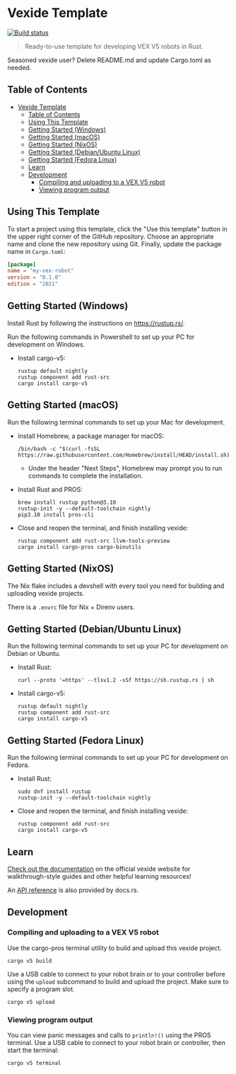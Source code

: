 # Vexide Template

[![Build status](https://github.com/vexide/vexide-template/actions/workflows/build.yml/badge.svg)](https://github.com/vexide/vexide-template/actions/workflows/build.yml)

> Ready-to-use template for developing VEX V5 robots in Rust.

Seasoned vexide user? Delete README.md and update Cargo.toml as needed.

## Table of Contents

- [Vexide Template](#vexide-template)
  - [Table of Contents](#table-of-contents)
  - [Using This Template](#using-this-template)
  - [Getting Started (Windows)](#getting-started-windows)
  - [Getting Started (macOS)](#getting-started-macos)
  - [Getting Started (NixOS)](#getting-started-nixos)
  - [Getting Started (Debian/Ubuntu Linux)](#getting-started-debianubuntu-linux)
  - [Getting Started (Fedora Linux)](#getting-started-fedora-linux)
  - [Learn](#learn)
  - [Development](#development)
    - [Compiling and uploading to a VEX V5 robot](#compiling-and-uploading-to-a-vex-v5-robot)
    - [Viewing program output](#viewing-program-output)

## Using This Template

To start a project using this template, click the "Use this template" button in the upper right corner of the GitHub repository. Choose an appropriate name and clone the new repository using Git. Finally, update the package name in `Cargo.toml`:

```toml
[package]
name = "my-vex-robot"
version = "0.1.0"
edition = "2021"
```

## Getting Started (Windows)

Install Rust by following the instructions on <https://rustup.rs/>.

Run the following commands in Powershell to set up your PC for development on Windows.


- Install cargo-v5:

  ```console
  rustup default nightly
  rustup component add rust-src
  cargo install cargo-v5
  ```

## Getting Started (macOS)

Run the following terminal commands to set up your Mac for development.

- Install Homebrew, a package manager for macOS:

  ```console
  /bin/bash -c "$(curl -fsSL https://raw.githubusercontent.com/Homebrew/install/HEAD/install.sh)"
  ```

  - Under the header "Next Steps", Homebrew may prompt you to run commands to complete the installation.

- Install Rust and PROS:

  ```console
  brew install rustup python@3.10
  rustup-init -y --default-toolchain nightly
  pip3.10 install pros-cli
  ```

- Close and reopen the terminal, and finish installing vexide:

  ```console
  rustup component add rust-src llvm-tools-preview
  cargo install cargo-pros cargo-binutils
  ```

## Getting Started (NixOS)

The Nix flake includes a devshell with every tool you need for building and uploading vexide projects.

There is a `.envrc` file for Nix + Direnv users.

## Getting Started (Debian/Ubuntu Linux)

Run the following terminal commands to set up your PC for development on Debian or Ubuntu.

- Install Rust:

  ```console
  curl --proto '=https' --tlsv1.2 -sSf https://sh.rustup.rs | sh
  ```

- Install cargo-v5:

  ```console
  rustup default nightly
  rustup component add rust-src
  cargo install cargo-v5
  ```

## Getting Started (Fedora Linux)

Run the following terminal commands to set up your PC for development on Fedora.

- Install Rust:

  ```console
  sudo dnf install rustup
  rustup-init -y --default-toolchain nightly
  ```

- Close and reopen the terminal, and finish installing vexide:

  ```console
  rustup component add rust-src
  cargo install cargo-v5
  ```

## Learn

[Check out the documentation](https://vexide.dev/docs/) on the official vexide website for walkthrough-style guides and other helpful learning resources!

An [API reference](https://docs.rs/vexide) is also provided by docs.rs.

## Development

### Compiling and uploading to a VEX V5 robot

Use the cargo-pros terminal utility to build and upload this vexide project.

```console
cargo v5 build
```

Use a USB cable to connect to your robot brain or to your controller before using the `upload` subcommand to build and upload the project. Make sure to specify a program slot.

```console
cargo v5 upload
```

### Viewing program output

You can view panic messages and calls to `println!()` using the PROS terminal.
Use a USB cable to connect to your robot brain or controller, then start the terminal:

```console
cargo v5 terminal
```
